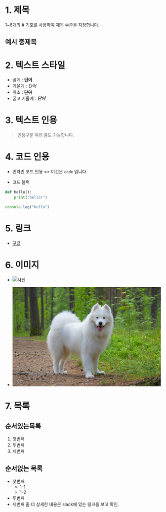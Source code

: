 # 1. 제목

1~6개의 # 기호를 사용하여 제목 수준을 지정합니다.

## 예시 중제목

# 2. 텍스트 스타일
- 굵게 : **단어**
- 기울게 : *단어*
- 취소 : ~~단어~~
- 굵고 기울게 : ***단어***

# 3. 텍스트 인용

> 인용구문
> 여러 줄도 가능합니다.

# 4. 코드 인용

- 인라인 코드 인용 => 이것은 `code` 입니다.

- 코드 블럭
```python
def hello():
    print("hello!")
``` 
```javascript
console.log("hello")
```

# 5. 링크
- [구글](https://google.com)

# 6. 이미지
- ![사진](https://t1.daumcdn.net/friends/prod/editor/dc8b3d02-a15a-4afa-a88b-989cf2a50476.jpg)

- ![사모예드](../assets/dog.jpg)

# 7. 목록

## 순서있는목록
1. 첫번째
2. 두번째
3. 세번째

## 순서없는 목록
- 첫번째
    - 1-1
    - 1-2
- 두번째
- 세번째
좀 더 상세한 내용은 slack에 있는 링크를 보고 확인.

